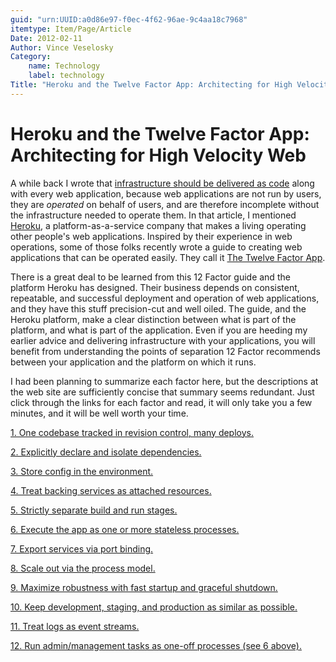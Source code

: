 ```yaml
---
guid: "urn:UUID:a0d86e97-f0ec-4f62-96ae-9c4aa18c7968"
itemtype: Item/Page/Article
Date: 2012-02-11
Author: Vince Veselosky
Category:
    name: Technology
    label: technology
Title: "Heroku and the Twelve Factor App: Architecting for High Velocity Web Operations"
---
```


# Heroku and the Twelve Factor App: Architecting for High Velocity Web

A while back I wrote that [infrastructure should be delivered as code][]
along with every web application, because web applications are not run
by users, they are *operated* on behalf of users, and are therefore
incomplete without the infrastructure needed to operate them. In that
article, I mentioned [Heroku][], a platform-as-a-service company that
makes a living operating other people's web applications. Inspired by
their experience in web operations, some of those folks recently wrote a
guide to creating web applications that can be operated easily. They
call it [The Twelve Factor App][].

There is a great deal to be learned from this 12 Factor guide and the
platform Heroku has designed. Their business depends on consistent,
repeatable, and successful deployment and operation of web applications,
and they have this stuff precision-cut and well oiled. The guide, and
the Heroku platform, make a clear distinction between what is part of
the platform, and what is part of the application. Even if you are
heeding my earlier advice and delivering infrastructure with your
applications, you will benefit from understanding the points of
separation 12 Factor recommends between your application and the
platform on which it runs.

I had been planning to summarize each factor here, but the descriptions
at the web site are sufficiently concise that summary seems redundant.
Just click through the links for each factor and read, it will only take
you a few minutes, and it will be well worth your time.

[1. One codebase tracked in revision control, many deploys.][]

[2. Explicitly declare and isolate dependencies.][]

[3. Store config in the environment.][]

[4. Treat backing services as attached resources.][]

[5. Strictly separate build and run stages.][]

[6. Execute the app as one or more stateless processes.][]

[7. Export services via port binding.][]

[8. Scale out via the process model.][]

[9. Maximize robustness with fast startup and graceful shutdown.][]

[10. Keep development, staging, and production as similar as possible.][]

[11. Treat logs as event streams.][]

[12. Run admin/management tasks as one-off processes (see 6 above).][]



  [infrastructure should be delivered as code]: /technology/web-developers-infrastructure-is-part-of-your-application.html
  [Heroku]: https://www.heroku.com/
  [The Twelve Factor App]: https://12factor.net/
  [1. One codebase tracked in revision control, many deploys.]: https://12factor.net/codebase
  [2. Explicitly declare and isolate dependencies.]: https://12factor.net/dependencies
  [3. Store config in the environment.]: https://12factor.net/config
  [4. Treat backing services as attached resources.]: https://12factor.net/backing-services
  [5. Strictly separate build and run stages.]: https://12factor.net/build-release-run
  [6. Execute the app as one or more stateless processes.]: https://12factor.net/processes
  [7. Export services via port binding.]: https://12factor.net/port-binding
  [8. Scale out via the process model.]: https://12factor.net/concurrency
  [9. Maximize robustness with fast startup and graceful shutdown.]: https://12factor.net/disposability
  [10. Keep development, staging, and production as similar as possible.]: https://12factor.net/dev-prod-parity
  [11. Treat logs as event streams.]: https://12factor.net/logs
  [12. Run admin/management tasks as one-off processes (see 6 above).]: https://12factor.net/admin-processes
